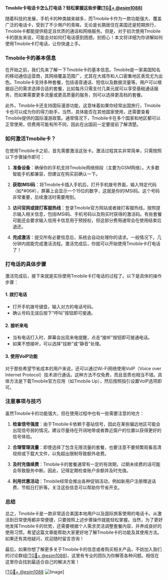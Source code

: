 **Tmobile卡电话卡怎么打电话？轻松掌握这些步骤[[TG💪+ @esim1088](https://t.me/s/esim1088)]**

随着科技的发展，手机卡的种类越来越多，而Tmobile卡作为一款功能强大、覆盖广泛的电话卡，受到了不少用户的青睐。无论是长期居住在美国还是短期旅行，Tmobile卡都能提供稳定且优质的通话和网络服务。但是，对于初次使用Tmobile卡的朋友来说，可能会对如何打电话感到困惑。别担心！本文将详细为你讲解如何使用Tmobile卡打电话，让你快速上手。

### Tmobile卡的基本信息

在开始之前，我们先来了解一下Tmobile卡的基本信息。Tmobile是一家美国知名的移动通信运营商，其网络覆盖范围广，尤其在大城市和人口密集地区表现尤为出色。Tmobile卡支持多种套餐，包括语音通话、短信以及数据流量等。用户可以根据自己的需求选择合适的套餐，比如每月只需支付几美元就可以享受基础通话服务，而如果需要更多流量或更高质量的服务，则可以选择更高档的套餐。

此外，Tmobile卡还支持国际漫游功能，这意味着如果你经常出国旅行，Tmobile卡也可以成为你的得力助手。当然，具体能否在其他国家使用，还需要查看Tmobile提供的国际漫游政策。通常情况下，Tmobile卡在多个国家和地区都可以正常使用，但费用可能有所不同，因此在出国前一定要提前了解清楚。

### 如何激活Tmobile卡？

在使用Tmobile卡之前，首先需要激活这张卡。激活过程其实非常简单，只需按照以下步骤操作即可：

1. **准备设备**：确保你的手机支持Tmobile网络频段（主要为GSM网络）。大多数智能手机都兼容，但建议在购买前确认一下。
   
2. **获取IMSI码**：将Tmobile卡插入手机后，打开手机拨号界面，输入特定代码（如*#06#），屏幕上会显示一个15位的数字，这就是你的IMSI码。这个号码非常重要，后续激活时需要用到。

3. **访问官网或拨打客服热线**：登录Tmobile官方网站或者拨打客服热线，按照提示输入相关信息，包括IMSI码、手机号码以及购买时获得的激活码。有些套餐可能还会要求输入信用卡信息用于预授权，但这部分费用通常会在使用结束后退还。

4. **完成激活**：提交所有必要信息后，系统会自动处理你的请求。一般情况下，几分钟内就能完成激活流程。激活完成后，你就可以开始使用Tmobile卡打电话了！

### 打电话的具体步骤

激活完成后，接下来就是实际使用Tmobile卡打电话的过程了。以下是具体的操作步骤：

#### 1. **拨打电话**
   - 打开手机拨号键盘，输入对方的电话号码。
   - 确认号码无误后按下“呼叫”按钮即可接通。

#### 2. **接听来电**
   - 当有电话打入时，屏幕会出现来电提醒，点击“接听”按钮即可接通电话。
   - 如果不想接听，可以选择“挂断”或“静音”处理。

#### 3. **使用VoIP功能**
   对于那些希望节省成本的用户来说，还可以通过Wi-Fi网络使用VoIP（Voice over Internet Protocol）技术进行通话。这种方法不仅免费，而且音质也相当不错。具体方法是下载Tmobile官方应用（如Tmobile Up），然后按照指引设置VoIP选项即可。

### 注意事项与技巧

虽然Tmobile卡的功能强大，但在使用过程中也有一些需要注意的地方：

1. **检查信号强度**：由于Tmobile卡依赖于基站信号，因此在某些偏远地区可能会出现信号弱的情况。建议尽量待在开阔地带或者靠近窗户的位置以获得更好的信号体验。

2. **合理管理流量**：即使选择了包含无限流量的套餐，也要注意不要频繁观看高清视频或下载大文件，以免超出限制导致额外收费。

3. **及时充值续费**：Tmobile卡的套餐通常有一定的有效期，过期未续费的话可能会导致服务中断。因此，记得定期检查账户余额并及时充值。

4. **利用优惠活动**：Tmobile经常会推出各种促销活动，例如新用户注册赠送话费、节假日打折等。关注这些信息可以帮助你节省开支。

### 总结

总之，Tmobile卡是一款非常适合美国本地用户以及国际旅客使用的电话卡。从激活到日常使用都非常便捷，只要按照上述步骤操作就能轻松掌握。当然，为了更好地发挥Tmobile卡的优势，还需要根据个人需求灵活调整套餐内容，并养成良好的使用习惯。希望这篇文章能帮助大家更好地了解Tmobile卡的功能及其使用方法。如果还有其他疑问，欢迎随时留言咨询！

最后，如果你想了解更多关于Tmobile卡的信息或者购买相关产品，不妨加入我们的讨论群组[[TG💪+ @esim1088](https://t.me/s/esim1088)]，这里有专业的团队为你解答各种问题。相信在这里你会找到最适合自己的解决方案！

[[TG💪+ @esim1088](https://t.me/s/esim1088) ![Image](https://i.postimg.cc/4NQfJmqS/Snipaste-2025-05-13-00-14-12.png)]